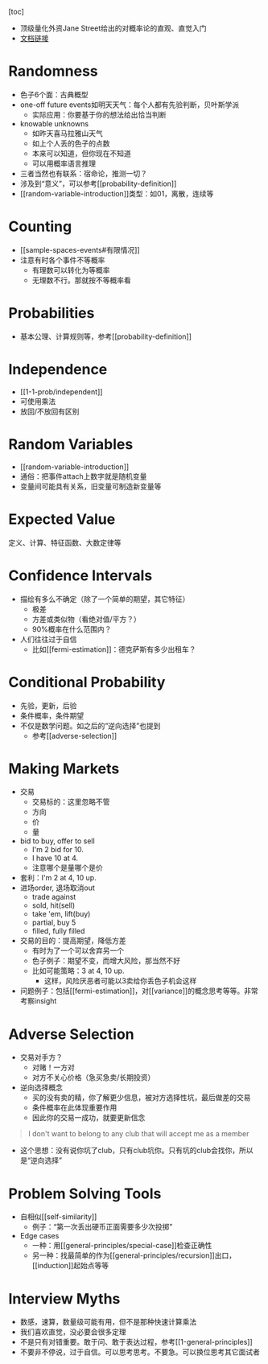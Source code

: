 [toc]
- 顶级量化外资Jane Street给出的对概率论的直观、直觉入门
- [文档链接](https://www.janestreet.com/static/pdfs/trading-interview.pdf)
# Randomness
- 色子6个面：古典概型
- one-off future events如明天天气：每个人都有先验判断，贝叶斯学派
  - 实际应用：你要基于你的想法给出恰当判断
- knowable unknowns
  - 如昨天喜马拉雅山天气
  - 如上个人丢的色子的点数
  - 本来可以知道，但你现在不知道
  - 可以用概率语言推理
- 三者当然也有联系：宿命论，推测一切？
- 涉及到“意义”，可以参考[[probability-definition]]
- [[random-variable-introduction]]类型：如01，离散，连续等
# Counting
- [[sample-spaces-events#有限情况]]
- 注意有时各个事件不等概率
  - 有理数可以转化为等概率
  - 无理数不行。那就按不等概率看
# Probabilities
- 基本公理、计算规则等，参考[[probability-definition]]
# Independence
- [[1-1-prob/independent]]
- 可使用乘法
- 放回/不放回有区别
# Random Variables
- [[random-variable-introduction]]
- 通俗：把事件attach上数字就是随机变量
- 变量间可能具有关系，旧变量可制造新变量等
# Expected Value
定义、计算、特征函数、大数定律等
# Confidence Intervals
- 描绘有多么不确定（除了一个简单的期望，其它特征）
  - 极差
  - 方差或类似物（看绝对值/平方？）
  - 90%概率在什么范围内？
- 人们往往过于自信
  - 比如[[fermi-estimation]]：德克萨斯有多少出租车？
# Conditional Probability
- 先验，更新，后验
- 条件概率，条件期望
- 不仅是数学问题。如之后的“逆向选择”也提到
  - 参考[[adverse-selection]]
# Making Markets
- 交易
  - 交易标的：这里忽略不管
  - 方向
  - 价
  - 量
- bid to buy, offer to sell
  - I'm 2 bid for 10.
  - I have 10 at 4.
  - 注意哪个是量哪个是价
- 套利：I'm 2 at 4, 10 up.
- 进场order, 退场取消out
  - trade against
  - sold, hit(sell)
  - take 'em, lift(buy)
  - partial, buy 5
  - filled, fully filled
- 交易的目的：提高期望，降低方差
  - 有时为了一个可以舍弃另一个
  - 色子例子：期望不变，而增大风险，那当然不好
  - 比如可能策略：3 at 4, 10 up.
    - 这样，风险厌恶者可能以3卖给你丢色子机会这样
- 问题例子：包括[[fermi-estimation]]，对[[variance]]的概念思考等等。非常考察insight
# Adverse Selection
- 交易对手方？
  - 对赌！一方对
  - 对方不关心价格（急买急卖/长期投资）
- 逆向选择概念
  - 买的没有卖的精，你了解更少信息，被对方选择性坑，最后做差的交易
  - 条件概率在此体现重要作用
  - 因此你的交易一成功，就要更新信念
> I don't want to belong to any club that will accept me as a member

- 这个思想：没有说你坑了club，只有club坑你。只有坑的club会找你，所以是“逆向选择”
# Problem Solving Tools
- 自相似[[self-similarity]]
  - 例子：“第一次丢出硬币正面需要多少次投掷”
- Edge cases
  - 一种：用[[general-principles/special-case]]检查正确性
  - 另一种：找最简单的作为[[general-principles/recursion]]出口，[[induction]]起始点等等
# Interview Myths
- 数感，速算，数量级可能有用，但不是那种快速计算乘法
- 我们喜欢直觉，没必要会很多定理
- 不是只有对错重要。敢于问、敢于表达过程，参考[[1-general-principles]]
- 不要非不停说，过于自信。可以思考思考。不要急。可以换位思考其它面试者